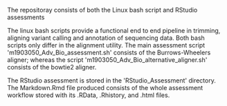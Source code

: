 The repositoray consists of both the Linux bash script and RStudio assessments

The linux bash scripts provide a functional end to end pipeline in trimming, aligning variant calling and annotation of sequencing data.
Both bash scripts only differ in the alignment utility.
The main assessment script 'm1903050_Adv_Bio_assessment.sh' consists of the Burrows-Wheelers aligner; whereas the script 'm1903050_Adv_Bio_alternative_aligner.sh' consists of the bowtie2 aligner.

The RStudio assessment is stored in the 'RStudio_Assessment' directory. The Markdown.Rmd file produced consists of the whole assessment workflow stored with its .RData, .Rhistory, and .html files.
 

